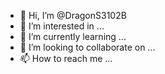 - 👋 Hi, I’m @DragonS3102B
- 👀 I’m interested in ...
- 🌱 I’m currently learning ...
- 💞️ I’m looking to collaborate on ...
- 📫 How to reach me ...

<!---
DragonS3102B/DragonS3102B is a ✨ special ✨ repository because its `README.md` (this file) appears on your GitHub profile.
You can click the Preview link to take a look at your changes.
--->
